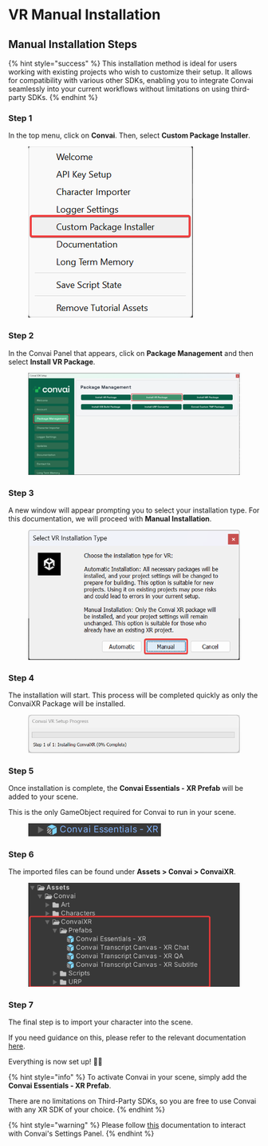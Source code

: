 # VR Manual Installation

## Manual Installation Steps

{% hint style="success" %}
This installation method is ideal for users working with existing projects who wish to customize their setup. It allows for compatibility with various other SDKs, enabling you to integrate Convai seamlessly into your current workflows without limitations on using third-party SDKs.
{% endhint %}

### Step 1

In the top menu, click on **Convai**. Then, select **Custom Package Installer**.

<figure><img src="../../../../../.gitbook/assets/CustomPackageInstaller (1).png" alt=""><figcaption></figcaption></figure>

### Step 2

In the Convai Panel that appears, click on **Package Management** and then select **Install VR Package**.

<figure><img src="../../../../../.gitbook/assets/InstallVRPackage (3).png" alt=""><figcaption></figcaption></figure>

### Step 3

A new window will appear prompting you to select your installation type. For this documentation, we will proceed with **Manual Installation**.

<figure><img src="../../../../../.gitbook/assets/VRManualInstallation.png" alt=""><figcaption></figcaption></figure>

### Step 4

The installation will start. This process will be completed quickly as only the ConvaiXR Package will be installed.

<figure><img src="../../../../../.gitbook/assets/VRManualInstallation_2.png" alt=""><figcaption></figcaption></figure>

### Step 5

Once installation is complete, the **Convai Essentials - XR Prefab** will be added to your scene.&#x20;

This is the only GameObject required for Convai to run in your scene.

<div data-full-width="true">

<figure><img src="../../../../../.gitbook/assets/AfterManualInstallation_2 (1).png" alt=""><figcaption></figcaption></figure>

</div>

### Step 6

The imported files can be found under **Assets > Convai > ConvaiXR**.

<figure><img src="../../../../../.gitbook/assets/AfterManualInstallation_1.png" alt=""><figcaption></figcaption></figure>

### Step 7

The final step is to import your character into the scene.&#x20;

If you need guidance on this, please refer to the relevant documentation [here](../../../importing-a-character-from-convai-playground.md).



Everything is now set up! :tada::sunglasses:&#x20;

{% hint style="info" %}
To activate Convai in your scene, simply add the **Convai Essentials - XR Prefab**.&#x20;

There are no limitations on Third-Party SDKs, so you are free to use Convai with any XR SDK of your choice.
{% endhint %}

{% hint style="warning" %}
Please follow [this](../interacting-with-xr-ui-elements.md) documentation to interact with Convai's Settings Panel.
{% endhint %}
